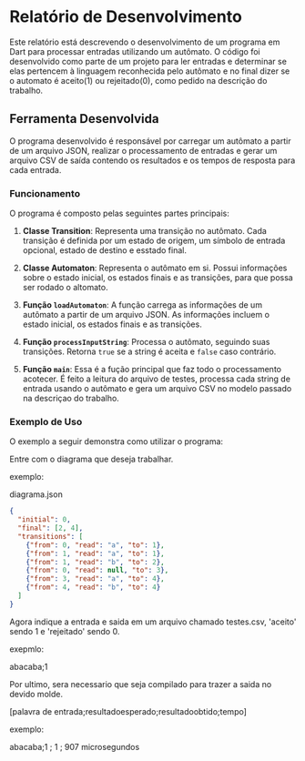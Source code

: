 # Relatório de Desenvolvimento

Este relatório está descrevendo o desenvolvimento de um programa em Dart para processar entradas utilizando um autômato. O código foi desenvolvido como parte de um projeto para ler entradas e determinar se elas pertencem à linguagem reconhecida pelo autômato e no final dizer se o automato é aceito(1) ou rejeitado(0), como pedido na descrição do trabalho.

## Ferramenta Desenvolvida

O programa desenvolvido é responsável por carregar um autômato a partir de um arquivo JSON, realizar o processamento de entradas e gerar um arquivo CSV de saída contendo os resultados e os tempos de resposta para cada entrada.

### Funcionamento

O programa é composto pelas seguintes partes principais:

1. **Classe Transition**: Representa uma transição no autômato. Cada transição é definida por um estado de origem, um símbolo de entrada opcional, estado de destino e esstado final.

2. **Classe Automaton**: Representa o autômato em si. Possui informações sobre o estado inicial, os estados finais e as transições, para que possa ser rodado o altomato.

3. **Função `loadAutomaton`**: A função carrega as informações de um autômato a partir de um arquivo JSON. As informações incluem o estado inicial, os estados finais e as transições.

4. **Função `processInputString`**: Processa o autômato, seguindo suas transições. Retorna `true` se a string é aceita e `false` caso contrário.

5. **Função `main`**: Essa é a fução principal que faz todo o processamento acotecer. É feito a leitura do arquivo de testes, processa cada string de entrada usando o autômato e gera um arquivo CSV no modelo passado na descriçao do trabalho.

### Exemplo de Uso

O exemplo a seguir demonstra como utilizar o programa:

Entre com o diagrama que deseja trabalhar.

exemplo:

diagrama.json 

```geojson
{
  "initial": 0,
  "final": [2, 4],
  "transitions": [
    {"from": 0, "read": "a", "to": 1},
    {"from": 1, "read": "a", "to": 1},
    {"from": 1, "read": "b", "to": 2},
    {"from": 0, "read": null, "to": 3},
    {"from": 3, "read": "a", "to": 4},
    {"from": 4, "read": "b", "to": 4}
  ]
}
```

Agora indique a entrada e saida em um arquivo chamado testes.csv, 'aceito' sendo 1 e 'rejeitado' sendo 0.

exepmlo:

abacaba;1

Por ultimo, sera necessario que seja compilado para trazer a saida no devido molde.

[palavra de entrada;resultadoesperado;resultadoobtido;tempo]

exemplo:

abacaba;1 ; 1 ;  907 microsegundos




